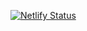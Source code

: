 [![Netlify Status](https://api.netlify.com/api/v1/badges/2610cead-9a8c-4342-b09e-3eeb6dde3b72/deploy-status)](https://app.netlify.com/sites/rw-github-finder-app/deploys)
